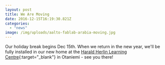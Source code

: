 ```yaml
---
layout: post
title: We Are Moving
date: 2016-12-15T16:19:30.821Z
categories:
  - "news"
image: /img/uploads/aalto-fablab-arabia-moving.jpg
---
```


Our holiday break begins Dec 15th. When we return in the new year, we'll be fully installed in our new home at the [Harald Herlin Learning Centre](http://lib.aalto.fi/en/){:target="_blank"} in Otaniemi - see you there!
